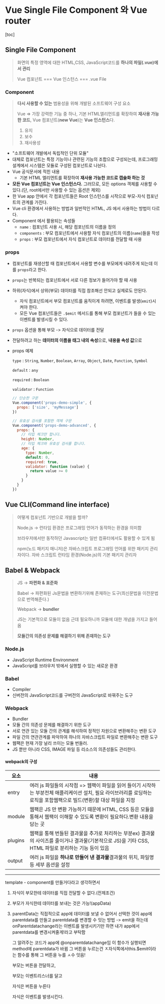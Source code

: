 # Vue Single File Component 와 Vue router

[toc]



## Single File Component

> 화면의 특정 영역에 대한 HTML,CSS, JavaScript코드를 **하나의 파일(.vue)에서 관리**
>
> Vue 컴포넌트 === Vue 인스턴스  === .vue File



### Component

> **다시 사용할 수 있는** 범용성을 위해 개발된 소프트웨어 구성 요소
>
> Vue => 가장 강력한 기능 중 하나, 기본 HTML엘리먼트를 확장하여 **재사용 가능한 코드**, Vue 컴포넌트(**new Vue**)는 **Vue 인스턴스**다.
>
> 1. 유지
> 2. 보수
> 3. 재사용성

- "소프트웨어 개발에서 독립적인 단위 모듈"
- 대체로 컴포넌트는 특정 기능이나 관련된 기능의 조합으로 구성되는데, 프로그래밍 설계에서 시스템은 모듈로 구성된 컴포넌트로 나뉜다.
- Vue 공식문서에 적힌 내용
  - 기본 HTML 엘리먼트를 확장하여 **재사용 가능한 코드로 캡슐화 하는 것**
- **모든 Vue 컴포넌트는 Vue 인스턴스다.** 그러므로, 모든 options 객체를 사용할 수 있다.(단, root에서만 사용할 수 있는 옵션은 제외)
- 한 Vue app 안에서 각 컴포넌트들은 Root 인스턴스를 시작으로 부모-자식 컴포넌트의 관계를 가진다.
- Vue cli 환경에서 사용하는 방법과 일반적인 HTML, JS 에서 사용하는 방법이 다르다.
- Component 에서 활용되는 속성들
  - `name` : 컴포넌트 사용 시, 해당 컴포넌트의 이름을 정의
  - `components` : 부모 컴포넌트에서 사용할 자식 컴포넌트의 이름(`name`)들을 작성
  - `props` : 부모 컴포넌트에서 자식 컴포넌트로 데이터를 전달할 때 사용



### props

- 컴포넌트를 재생산할 때 컴포넌트에서 사용할 변수를 부모에게 내려주게 되는데 이를 `props`라고 한다.

- `props`는 반복되는 컴포넌트에서 서로 다른 정보가 들어가야 할 때 사용

- 하위(자식)에서 상위(부모) 데이터를 직접 참조해선 안되고 실제로도 안된다.

  - 자식 컴포넌트에서 부모 컴포넌트를 움직이게 하려면, 이벤트를 발생(`emit`)시켜야 한다.
  - 모든 Vue 컴포넌트들은 `.$emit` 메서드를 통해 부모 컴포넌트가 들을 수 있는 이벤트를 발생시킬 수 있다.

- `props` 옵션을 통해 부모 -> 자식으로 데이터를 전달

- 전달하려고 하는 **데이터의 이름을 태그 내의 속성**으로, **내용을 속성 값**으로

- props 예제

  `type` : `String`, `Number`, `Boolean`, `Array`, `Object`, `Date`, `Function`, `Symbol`

  `default` : `any`

  `required` : `Boolean`

  `validator` : `Function`

  ```js
  // 단순한 구문
  Vue.component('props-demo-simple', {
    props: ['size', 'myMessage']
  })
  
  // 유효성 검사를 포함한 객체 구문
  Vue.component('props-demo-advanced', {
    props: {
      // 타입 체크만 합니다.
      height: Number,
      // 타입 체크와 유효성 검사를 합니다.
      age: {
        type: Number,
        default: 0,
        required: true,
        validator: function (value) {
          return value >= 0
        }
      }
    }
  })
  ```

## Vue CLI(Command line interface)

> 어떻게 컴포넌트 기반으로 개발을 할까?
>
> Node.js -> 런타임 환경은 프로그래밍 언어가 동작하는 환경을 의미함
>
> 브라우저에서만 동작하던 Javascript는 일반 컴퓨터에서도 활용할 수 있게 됨
>
> npm(노드 패키지 매니저)은 자바스크립트 프로그래밍 언어를 위한 패키지 관리자이다. 자바 스크립트 런타임 환경(Node.js)의 기본 패키지 관리자



## Babel & Webpack

> JS -> **파편화 & 표준화**
>
> Babel -> 파편화된 Js문법을 변환하기위해 존재하는 도구(최신문법을 이전문법으로 번역해준다.)
>
> Webpack -> **bundler** 
>
> JS는 기본적으로 모듈이 없음 근데 필요하니까 모듈에 대한 개념을 가지고 들어옴 
>
> **모듈간의 의존성 문제를 해결하기 위해 존재하는 도구**

### Node.js

- JavaScript Runtime Environment
- JavaScript를 브라우저 밖에서 실행할 수 있는 새로운 환경



### Babel

- Compiler
- 신버전의 JavaScript코드를 구버전의 JavaScript로 바꿔주는 도구



### Webpack

- Bundler
- 모듈 간의 의존성 문제를 해결하기 위한 도구
- 서로 연관 있는 모듈 간의 관계를 해석하여 정적인 자원으로 변환해주는 변환 도구
- 파일 간의 연관관계를 파악하여 하나의 자바스크립트 파일로 변환해주는 변환 도구
- 웹팩은 현재 가장 널리 쓰이는 모듈 번들러.
- JS 뿐만 아니라 CSS, IMAGE 파일 등 리소스의 의존성들도 관리한다.

#### webpack의 구성

| 요소    | 내용                                                         |
| ------- | ------------------------------------------------------------ |
| entry   | 여러 js 파일들의 시작점 => 웹팩이 파일을 읽어 들이기 시작하는 부분전체 애플리케이션 설치, 필요 라이브러리를 로딩하는 로직을 포함웹팩으로 빌드(변환)할 대상 파일을 지정 |
| module  | 웹팩은 JS 만 변환 가능하기 때문에 HTML, CSS 등은 모듈을 통해서 웹팩이 이해할 수 있도록 변환이 필요하다.변환 내용을 담는 곳 |
| plugins | 웹팩을 통해 번들된 결과물을 추가로 처리하는 부분ex) 결과물의 사이즈를 줄이거나 결과물(기본적으로 JS)을 기타 CSS, HTML 파일로 분리하는 기능 등이 있음 |
| output  | 여러 js 파일을 **하나로 만들어 낸 결과물**결과물의 위치, 파일명 등 세부 옵션을 설정 |

















-----------------------



template - component를 만들거다라고 생각하면서



1. 자식이 부모한테 데이터를 직접 전달할 수 없다.(전제조건)

2. 부모가 자식한테 데이터를 보내는 것은 가능!(appData)

3. parentData는 직접적으로 app에 데이터를 보낼 수 없어서 선택한 것이 app에 parentdata를 만들고 parentdata를 변경할 수 잇는 방법 -> emit을 하는데 onParentdatachange라는 이벤트를 발생시키기만 하면 내가 app에서 parentdata를 변경시켜줄게!라고 부탁함

   그 알려주는 코드가 app에 @onparentdatachange임 이 함수가 실행되면 method에 parentdata가 바뀜 그 버튼을 누르는건 ㅈ자식쪽에서this.$emit이라는 함수를 통해 그 버튼을 누를 ㅅ수 잇음!

   

   부모는 버튼을 전달하고,

   부모는 이벤트리스너를 달고

   

    자식은 버튼을 누른다

   자식은 이벤트를 발생시킨다.